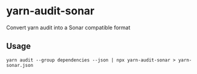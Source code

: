 # yarn-audit-sonar

Convert yarn audit into a Sonar compatible format

## Usage

```
yarn audit --group dependencies --json | npx yarn-audit-sonar > yarn-sonar.json
```
